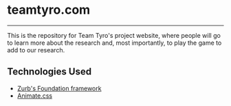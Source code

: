 teamtyro.com
============
***

This is the repository for Team Tyro's project website, where people will go to learn more about the research and, most importantly, to play the game to add to our research.

## Technologies Used
* [Zurb's Foundation framework](http://foundation.zurb.com)
* [Animate.css](http://daneden.me/animate)
